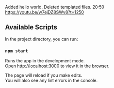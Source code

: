 Added hello world. Deleted templated files. 20:50
https://youtu.be/w7ejDZ8SWv8?t=1250

## Available Scripts

In the project directory, you can run:

### `npm start`

Runs the app in the development mode.\
Open [http://localhost:3000](http://localhost:3000) to view it in the browser.

The page will reload if you make edits.\
You will also see any lint errors in the console.